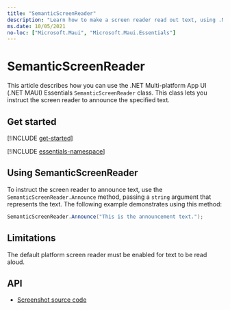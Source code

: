 ```yaml
---
title: "SemanticScreenReader"
description: "Learn how to make a screen reader read out text, using .NET MAUI. The SemanticScreenReader class in Microsoft.Maui.Essentials namespace is used to instruct the screen reader to announce the specified text."
ms.date: 10/05/2021
no-loc: ["Microsoft.Maui", "Microsoft.Maui.Essentials"]
---
```


# SemanticScreenReader

This article describes how you can use the .NET Multi-platform App UI (.NET MAUI) Essentials `SemanticScreenReader` class. This class lets you instruct the screen reader to announce the specified text.

## Get started

[!INCLUDE [get-started](includes/get-started.md)]

[!INCLUDE [essentials-namespace](includes/essentials-namespace.md)]

## Using SemanticScreenReader

To instruct the screen reader to announce text, use the `SemanticScreenReader.Announce` method, passing a `string` argument that represents the text. The following example demonstrates using this method:

```csharp
SemanticScreenReader.Announce("This is the announcement text.");
```

## Limitations

The default platform screen reader must be enabled for text to be read aloud.

<!-- Todo: insert link to relevant section of accessibility doc that discusses enabling screen readers. -->

## API

- [Screenshot source code](https://github.com/dotnet/maui/tree/main/src/Essentials/src/SemanticScreenReader)
<!-- - [Screenshot API documentation](xref:Microsoft.Maui.Essentials.SemanticScreenReader)-->
